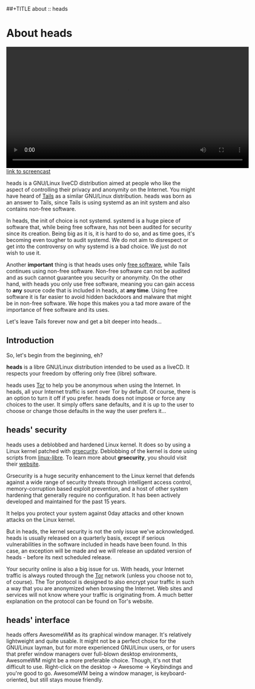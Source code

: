##+TITLE about :: heads

About heads
===========

<video src="heads-short.webm" controls width=640></video>
[link to screencast](heads-short.webm)

heads is a GNU/Linux liveCD distribution aimed at people who like the
aspect of controlling their privacy and anonymity on the Internet. You
might have heard of [Tails](http://tails.boum.org) as a similar
GNU/Linux distribution. heads was born as an answer to Tails, since
Tails is using systemd as an init system and also contains non-free
software.

In heads, the init of choice is not systemd. systemd is a huge
piece of software that, while being free software, has not been audited
for security since its creation. Being big as it is, it is hard to do
so, and as time goes, it's becoming even tougher to audit systemd. We do
not aim to disrespect or get into the controversy on why systemd is a
bad choice. We just do not wish to use it.

Another **important** thing is that heads uses only
[free software](https://www.gnu.org/philosophy/free-sw.html),
while Tails continues using non-free software. Non-free software can not
be audited and as such cannot guarantee you security or anonymity. On
the other hand, with heads you only use free software, meaning you can
gain access to **any** source code that is included in heads, at **any
time**. Using free software it is far easier to avoid hidden backdoors
and malware that might be in non-free software. We hope this makes you a
tad more aware of the importance of free software and its uses.

Let's leave Tails forever now and get a bit deeper into heads...

## Introduction

So, let's begin from the beginning, eh?

**heads** is a libre GNU/Linux distribution intended to be used as a
liveCD. It respects your freedom by offering only free (libre) software.

heads uses [Tor](https://torproject.org) to help you be anonymous when
using the Internet. In heads, all your Internet traffic is sent over Tor
by default. Of course, there is an option to turn it off if you prefer.
heads does not impose or force any choices to the user. It simply offers
sane defaults, and it is up to the user to choose or change those
defaults in the way the user prefers it...

## heads' security

heads uses a deblobbed and hardened Linux kernel. It does so by using
a Linux kernel patched with [grsecurity](https://grsecurity.net/).
Deblobbing of the kernel is done using scripts from
[linux-libre](http://www.fsfla.org/svn/fsfla/software/linux-libre/scripts/).
To learn more about **grsecurity**, you should visit their
[website](https://grsecurity.net/).

Grsecurity is a huge security enhancement to the Linux kernel that
defends against a wide range of security threats through intelligent
access control, memory-corruption based exploit prevention, and a host
of other system hardening that generally require no configuration. It
has been actively developed and maintained for the past 15 years.

It helps you protect your system against 0day attacks and other known
attacks on the Linux kernel.

But in heads, the kernel security is not the only issue we've
acknowledged. heads is usually released on a quarterly basis, except if
serious vulnerabilities in the software included in heads have been
found. In this case, an exception will be made and we will release an
updated version of heads - before its next scheduled release.

Your security online is also a big issue for us. With heads, your
Internet traffic is always routed through the
[Tor](https://torproject.org) network (unless you choose not to, of
course). The Tor protocol is designed to also encrypt your traffic in
such a way that you are anonymized when browsing the Internet. Web sites
and services will not know where your traffic is originating from. A
much better explanation on the protocol can be found on Tor's website.

## heads' interface

heads offers AwesomeWM as its graphical window manager. It's relatively
lightweight and quite usable. It might not be a perfect choice for the
GNU/Linux layman, but for more experienced GNU/Linux users, or for users
that prefer window managers over full-blown desktop environments,
AwesomeWM might be a more preferable choice. Though, it's not that
difficult to use. Right-click on the desktop -> Awesome -> Keybindings
and you're good to go. AwesomeWM being a window manager, is
keyboard-oriented, but still stays mouse friendly.
